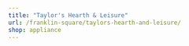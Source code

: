 ```yaml
---
title: "Taylor's Hearth & Leisure"
url: /franklin-square/taylors-hearth-and-leisure/
shop: appliance
---
```

